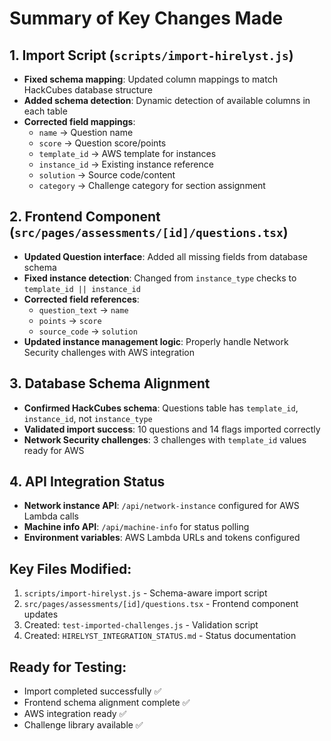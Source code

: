 # Summary of Key Changes Made

## 1. Import Script (`scripts/import-hirelyst.js`)
- **Fixed schema mapping**: Updated column mappings to match HackCubes database structure
- **Added schema detection**: Dynamic detection of available columns in each table
- **Corrected field mappings**:
  - `name` → Question name
  - `score` → Question score/points
  - `template_id` → AWS template for instances
  - `instance_id` → Existing instance reference
  - `solution` → Source code/content
  - `category` → Challenge category for section assignment

## 2. Frontend Component (`src/pages/assessments/[id]/questions.tsx`)
- **Updated Question interface**: Added all missing fields from database schema
- **Fixed instance detection**: Changed from `instance_type` checks to `template_id || instance_id`
- **Corrected field references**: 
  - `question_text` → `name`
  - `points` → `score`
  - `source_code` → `solution`
- **Updated instance management logic**: Properly handle Network Security challenges with AWS integration

## 3. Database Schema Alignment
- **Confirmed HackCubes schema**: Questions table has `template_id`, `instance_id`, not `instance_type`
- **Validated import success**: 10 questions and 14 flags imported correctly
- **Network Security challenges**: 3 challenges with `template_id` values ready for AWS

## 4. API Integration Status
- **Network instance API**: `/api/network-instance` configured for AWS Lambda calls
- **Machine info API**: `/api/machine-info` for status polling
- **Environment variables**: AWS Lambda URLs and tokens configured

## Key Files Modified:
1. `scripts/import-hirelyst.js` - Schema-aware import script
2. `src/pages/assessments/[id]/questions.tsx` - Frontend component updates
3. Created: `test-imported-challenges.js` - Validation script
4. Created: `HIRELYST_INTEGRATION_STATUS.md` - Status documentation

## Ready for Testing:
- Import completed successfully ✅
- Frontend schema alignment complete ✅
- AWS integration ready ✅
- Challenge library available ✅
